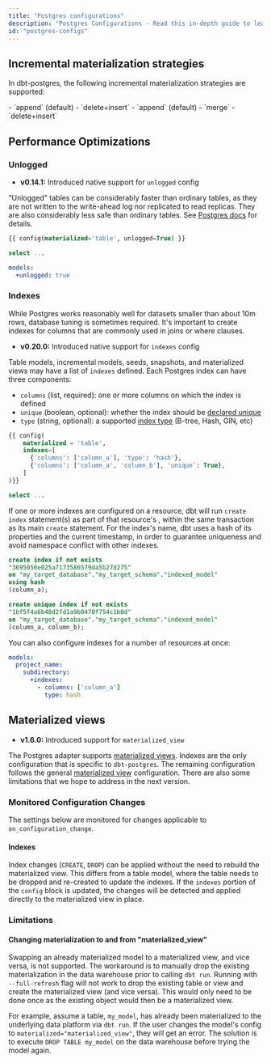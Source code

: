 ```yaml
---
title: "Postgres configurations"
description: "Postgres Configurations - Read this in-depth guide to learn about configurations in dbt."
id: "postgres-configs"
---
```


## Incremental materialization strategies

In dbt-postgres, the following incremental materialization strategies are supported:

<VersionBlock lastVersion="1.5">
- `append` (default)
- `delete+insert`
</VersionBlock>
<VersionBlock firstVersion="1.6">
- `append` (default)
- `merge`
- `delete+insert`
</VersionBlock>


## Performance Optimizations

### Unlogged

<Changelog>

  - **v0.14.1:** Introduced native support for `unlogged` config

</Changelog>

"Unlogged" tables can be considerably faster than ordinary tables, as they are not written to the write-ahead log nor replicated to read replicas. They are also considerably less safe than ordinary tables. See [Postgres docs](https://www.postgresql.org/docs/current/sql-createtable.html#SQL-CREATETABLE-UNLOGGED) for details.

<File name='my_table.sql'>

```sql
{{ config(materialized='table', unlogged=True) }}

select ...
```

</File>

<File name='dbt_project.yml'>

```yaml
models:
  +unlogged: true
```

</File>

### Indexes

While Postgres works reasonably well for datasets smaller than about 10m rows, database tuning is sometimes required. It's important to create indexes for columns that are commonly used in joins or where clauses.

<Changelog>

  - **v0.20.0:** Introduced native support for `indexes` config

</Changelog>

Table models, incremental models, seeds, snapshots, and materialized views may have a list of `indexes` defined. Each Postgres index can have three components:
- `columns` (list, required): one or more columns on which the index is defined
- `unique` (boolean, optional): whether the index should be [declared unique](https://www.postgresql.org/docs/9.4/indexes-unique.html)
- `type` (string, optional): a supported [index type](https://www.postgresql.org/docs/current/indexes-types.html) (B-tree, Hash, GIN, etc)

<File name='my_table.sql'>

```sql
{{ config(
    materialized = 'table',
    indexes=[
      {'columns': ['column_a'], 'type': 'hash'},
      {'columns': ['column_a', 'column_b'], 'unique': True},
    ]
)}}

select ...
```

</File>

If one or more indexes are configured on a resource, dbt will run `create index` <Term id="ddl" /> statement(s) as part of that resource's <Term id="materialization" />, within the same transaction as its main `create` statement. For the index's name, dbt uses a hash of its properties and the current timestamp, in order to guarantee uniqueness and avoid namespace conflict with other indexes.

```sql
create index if not exists
"3695050e025a7173586579da5b27d275"
on "my_target_database"."my_target_schema"."indexed_model" 
using hash
(column_a);

create unique index if not exists
"1bf5f4a6b48d2fd1a9b0470f754c1b0d"
on "my_target_database"."my_target_schema"."indexed_model" 
(column_a, column_b);
```

You can also configure indexes for a number of resources at once:

<File name='dbt_project.yml'>

```yaml
models:
  project_name:
    subdirectory:
      +indexes:
        - columns: ['column_a']
          type: hash
```

</File>

<VersionBlock firstVersion="1.6">

## Materialized views

<Changelog>

  - **v1.6.0:** Introduced support for `materialized_view`

</Changelog>

The Postgres adapter supports [materialized views](https://www.postgresql.org/docs/current/rules-materializedviews.html).
Indexes are the only configuration that is specific to `dbt-postgres`.
The remaining configuration follows the general [materialized view](/docs/build/materializations#materialized-view) configuration.
There are also some limitations that we hope to address in the next version.

### Monitored Configuration Changes

The settings below are monitored for changes applicable to `on_configuration_change`.

#### Indexes

Index changes (`CREATE`, `DROP`) can be applied without the need to rebuild the materialized view.
This differs from a table model, where the table needs to be dropped and re-created to update the indexes.
If the `indexes` portion of the `config` block is updated, the changes will be detected and applied
directly to the materialized view in place.

### Limitations

#### Changing materialization to and from "materialized_view"

Swapping an already materialized model to a materialized view, and vice versa, is not supported.
The workaround is to manually drop the existing materialization in the data warehouse prior to calling `dbt run`.
Running with `--full-refresh` flag will not work to drop the existing table or view and create the materialized view (and vice versa).
This would only need to be done once as the existing object would then be a materialized view.

For example, assume a table, `my_model`, has already been materialized to the underlying data platform via `dbt run`.
If the user changes the model's config to `materialized="materialized_view"`, they will get an error.
The solution is to execute `DROP TABLE my_model` on the data warehouse before trying the model again.

</VersionBlock>
